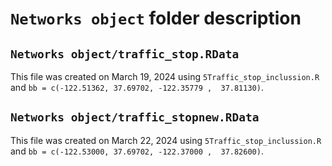 # `Networks object` folder description

## `Networks object/traffic_stop.RData`

This file was created on March 19, 2024 using `5Traffic_stop_inclussion.R` and `bb = c(-122.51362, 37.69702, -122.35779 ,  37.81130)`.

## `Networks object/traffic_stopnew.RData`

This file was created on March 22, 2024 using `5Traffic_stop_inclussion.R` and `bb = c(-122.53000, 37.69702, -122.37000 ,  37.82600)`.
